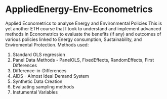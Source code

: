 # AppliedEnergy-Env-Econometrics
Applied Econometrics to analyse Energy and Environmental Policies
This is yet another ETH course that I took to understand and implement advanced methods in Econometrics to evaluate the benefits (if any) and outcomes of various policies linked to Energy consumption, Sustainability, and Enviromental Protection.
Methods used: 
1. Standard OLS regression
2. Panel Data Methods - PanelOLS, FixedEffects, RandomEffects, First Differences
3. Difference-in-Differences
4. AIDS - Almost Ideal Demand System
5. Synthetic Data Creation
6. Evaluating sampling methods
7. Instumental Variables
